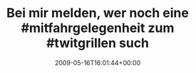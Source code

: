 ---
retweeted: false
source: <a href="http://twitter.com" rel="nofollow">Twitter Web Client</a>
entities:
  hashtags:
  - text: mitfahrgelegenheit
    indices:
    - '30'
    - '49'
  - text: twitgrillen
    indices:
    - '54'
    - '66'
  symbols: []
  user_mentions: []
  urls: []
display_text_range:
- '0'
- '73'
favorite_count: '0'
id_str: '1817390904'
truncated: false
retweet_count: '0'
id: '1817390904'
created_at: Sat May 16 16:01:44 +0000 2009
favorited: false
full_text: 'Bei mir melden, wer noch eine #mitfahrgelegenheit zum #twitgrillen sucht.'
lang: de
tags:
- mitfahrgelegenheit
- twitgrillen
- pesos/twitter
date: '2009-05-16T16:01:44+00:00'
src: https://twitter.com/bascht/status/1817390904
original_url: https://twitter.com/bascht/status/1817390904
type: twitter_tweet
text: 'Bei mir melden, wer noch eine #mitfahrgelegenheit zum #twitgrillen sucht.'
title: 'Bei mir melden, wer noch eine #mitfahrgelegenheit zum #twitgrillen such'

---